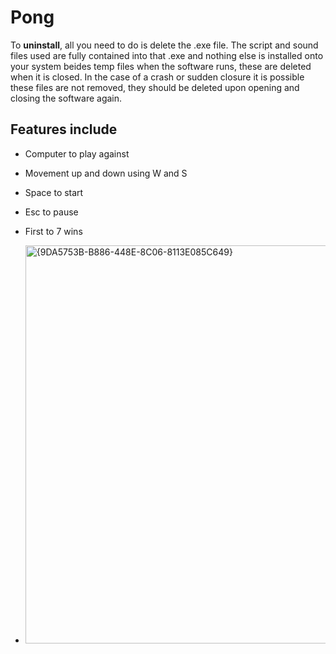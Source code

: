 # Pong

To **uninstall**, all you need to do is delete the .exe file. The script and sound files used are fully contained into that .exe and nothing else is installed onto your system beides temp files when the software runs, these are deleted when it is closed. In the case of a crash or sudden closure it is possible these files are not removed, they should be deleted upon opening and closing the software again.

## Features include
- Computer to play against
- Movement up and down using W and S
- Space to start
- Esc to pause
- First to 7 wins

- <img width="637" alt="{9DA5753B-B886-448E-8C06-8113E085C649}" src="https://github.com/user-attachments/assets/2e130217-a374-472c-8a54-56def3d359d6" />
